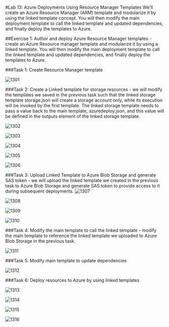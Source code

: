 #Lab 13: Azure Deployments Using Resource Manager Templates
We'll create an Azure Resource Manager (ARM) template and modularize it by using the linked template concept. You will then modify the main deployment template to call the linked template and updated dependencies, and finally deploy the templates to Azure.

##Exercise 1: Author and deploy Azure Resource Manager templates - create an Azure Resource manager template and modularize it by using a linked template. You will then modify the main deployment template to call the linked template and updated dependencies, and finally deploy the templates to Azure.

###Task 1: Create Resource Manager template

![1301](imagesEvidencia13/1301.PNG)

###Task 2: Create a Linked template for storage resources - we will modify the templates we saved in the previous task such that the linked storage template storage.json will create a storage account only, while its execution will be invoked by the first template. The linked storage template needs to pass a value back to the main template, azuredeploy.json, and this value will be defined in the outputs element of the linked storage template.

![1302](imagesEvidencia13/1302.PNG)

![1303](imagesEvidencia13/1303.PNG)

![1304](imagesEvidencia13/1304.PNG)

![1305](imagesEvidencia13/1305.PNG)

![1306](imagesEvidencia13/1306.PNG)

###Task 3: Upload Linked Template to Azure Blob Storage and generate SAS token - we will upload the linked template we created in the previous task to Azure Blob Storage and generate SAS token to provide access to it during subsequent deployments.
![1307](imagesEvidencia13/1307.PNG)

![1308](imagesEvidencia13/1308.PNG)

![1309](imagesEvidencia13/1309.PNG)

![1310](imagesEvidencia13/1310.PNG)

###Task 4: Modify the main template to call the linked template - modify the main template to reference the linked template we uploaded to Azure Blob Storage in the previous task.

![1311](imagesEvidencia13/1311.PNG)

###Task 5: Modify main template to update dependencies

![1312](imagesEvidencia13/1312.PNG)

###Task 6: Deploy resources to Azure by using linked templates

![1313](imagesEvidencia13/1313.PNG)

![1314](imagesEvidencia13/1314.PNG)

![1315](imagesEvidencia13/1315.PNG)

![1316](imagesEvidencia13/1316.PNG)
